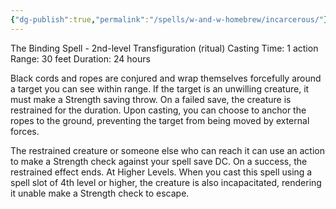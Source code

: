 ```yaml
---
{"dg-publish":true,"permalink":"/spells/w-and-w-homebrew/incarcerous/"}
---
```


The Binding Spell - 2nd-level Transfiguration (ritual) 
Casting Time: 1 action 
Range: 30 feet 
Duration: 24 hours 

Black cords and ropes are conjured and wrap themselves forcefully around a target you can see within range. If the target is an unwilling creature, it must make a Strength saving throw. On a failed save, the creature is restrained for the duration. Upon casting, you can choose to anchor the ropes to the ground, preventing the target from being moved by external forces.

The restrained creature or someone else who can reach it can use an action to make a Strength check against your spell save DC. On a success, the restrained effect ends. At Higher Levels. When you cast this spell using a spell slot of 4th level or higher, the creature is also incapacitated, rendering it unable make a Strength check to escape.
